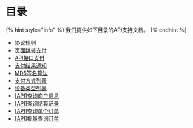 # 目录

{% hint style="info" %}
我们提供如下目录的API支持文档。
{% endhint %}

* [协议规则](xie-yi-gui-ze.md)
* [页面跳转支付](ye-mian-tiao-zhuan-zhi-fu.md)
* [API接口支付](api-jie-kou-zhi-fu.md)
* [支付结果通知](zhi-fu-jie-guo-tong-zhi.md)
* [MD5签名算法](md5-qian-ming-suan-fa.md)
* [支付方式列表](zhi-fu-fang-shi-lie-biao.md)
* [设备类型列表](she-bei-lei-xing-lie-biao.md)
* [\[API\]查询商户信息](api-cha-xun-shang-hu-xin-xi.md)
* [\[API\]查询结算记录](api-cha-xun-jie-suan-ji-lu.md)
* [\[API\]查询单个订单](api-cha-xun-dan-ge-ding-dan.md)
* [\[API\]批量查询订单](api-pi-liang-cha-xun-ding-dan.md)
